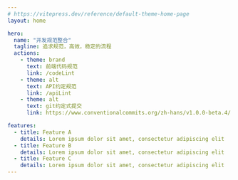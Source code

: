 ```yaml
---
# https://vitepress.dev/reference/default-theme-home-page
layout: home

hero:
  name: "开发规范整合"
  tagline: 追求规范，高效，稳定的流程
  actions:
    - theme: brand
      text: 前端代码规范
      link: /codeLint
    - theme: alt
      text: API约定规范
      link: /apiLint
    - theme: alt
      text: git约定式提交
      link: https://www.conventionalcommits.org/zh-hans/v1.0.0-beta.4/

features:
  - title: Feature A
    details: Lorem ipsum dolor sit amet, consectetur adipiscing elit
  - title: Feature B
    details: Lorem ipsum dolor sit amet, consectetur adipiscing elit
  - title: Feature C
    details: Lorem ipsum dolor sit amet, consectetur adipiscing elit
---
```


